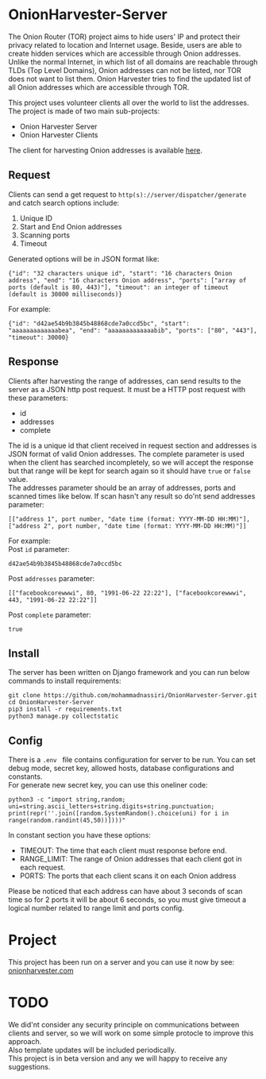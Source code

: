 # OnionHarvester-Server
The Onion Router (TOR) project aims to hide users' IP and protect their privacy related to location and Internet usage.
Beside, users are able to create hidden services which are accessible through Onion addresses.
Unlike the normal Internet, in which list of all domains are reachable through TLDs (Top Level Domains), Onion addresses can not be listed, nor TOR does not want to list them.
Onion Harvester tries to find the updated list of all Onion addresses which are accessible through TOR.

This project uses volunteer clients all over the world to list the addresses. The project is made of two main sub-projects:
- Onion Harvester Server
- Onion Harvester Clients

The client for harvesting Onion addresses is available [here](https://github.com/mirsamantajbakhsh/OnionHarvester).

## Request
Clients can send a get request to ```http(s)://server/dispatcher/generate``` and catch search options include:
1. Unique ID
2. Start and End Onion addresses
3. Scanning ports
4. Timeout

Generated options will be in JSON format like:
```
{"id": "32 characters unique id", "start": "16 characters Onion address", "end": "16 characters Onion address", "ports": ["array of ports (default is 80, 443)"], "timeout": an integer of timeout (default is 30000 milliseconds)}
```
For example:
```
{"id": "d42ae54b9b3845b48868cde7a0ccd5bc", "start": "aaaaaaaaaaaaabea", "end": "aaaaaaaaaaaaabib", "ports": ["80", "443"], "timeout": 30000}
```
## Response
Clients after harvesting the range of addresses, can send results to the server as a JSON http post request.
It must be a HTTP post request with these parameters:  
- id
- addresses
- complete

The id is a unique id that client received in request section and addresses is JSON format of valid Onion addresses. The complete parameter is used when the client has searched incompletely, so we will accept the response but that range will be kept for search again so it should have ```true``` or ```false``` value.  
The addresses parameter should be an array of addresses, ports and scanned times like below. If scan hasn't any result so do'nt send addresses parameter:
```
[["address 1", port number, "date time (format: YYYY-MM-DD HH:MM)"], ["address 2", port number, "date time (format: YYYY-MM-DD HH:MM)"]]
```
For example:  
Post ```id``` parameter:
```
d42ae54b9b3845b48868cde7a0ccd5bc
```
Post ```addresses``` parameter:
```
[["facebookcorewwwi", 80, "1991-06-22 22:22"], ["facebookcorewwwi", 443, "1991-06-22 22:22"]]
```
Post ```complete``` parameter:
```
true
```
## Install
The server has been written on Django framework and you can run below commands to install requirements:
```
git clone https://github.com/mohammadnassiri/OnionHarvester-Server.git
cd OnionHarvester-Server
pip3 install -r requirements.txt
python3 manage.py collectstatic
```

## Config
There is a ```.env ``` file contains configuration for server to be run. You can set debug mode, secret key, allowed hosts, database configurations and constants.  
For generate new secret key, you can use this oneliner code:  
```
python3 -c "import string,random; uni=string.ascii_letters+string.digits+string.punctuation; print(repr(''.join([random.SystemRandom().choice(uni) for i in range(random.randint(45,50))])))"
```

In constant section you have these options:  
 - TIMEOUT: The time that each client must response before end.
 - RANGE_LIMIT: The range of Onion addresses that each client got in each request.
 - PORTS: The ports that each client scans it on each Onion address
 
 Please be noticed that each address can have about 3 seconds of scan time so for 2 ports it will be about 6 seconds, so you must give timeout a logical number related to range limit and ports config.

# Project
This project has been run on a server and you can use it now by see: [onionharvester.com](http://onionharvester.com)

# TODO
We did'nt consider any security principle on communications between clients and server, so we will work on some simple protocle to improve this approach.  
Also template updates will be included periodically.  
This project is in beta version and any we will happy to receive any suggestions.